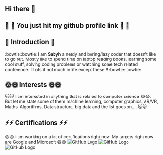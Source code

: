 ## Hi there 👋
## :rocket: :rocket: You just hit my github profile link :rocket: :rocket:

##  :ghost: Introduction :ghost:
  :bowtie::bowtie: I am **Sabyh** a nerdy and boring/lazy coder that doesn't like to go out. Mostly like to spend time on laptop reading books, learning some cool stuff, solving coding problems or watching some tech related conference. Thats it not much in life except these !! :bowtie::bowtie:

##  :sun_with_face::sun_with_face: Interests :sun_with_face::sun_with_face:
  :cat::cat: I am interested in anything that is related to computer science :joy::joy:. But let me state some of them machine learning, computer graphics, AR/VR, Maths, Algorithms, Data structure, big data and the list goes on.... :cat::cat:  

## ⚡⚡ Certifications ⚡⚡
  😄😄 I am working on a lot of certifications right now. My targets right now are Google and Microsoft 😄😄
![GitHub Logo](https://images.youracclaim.com/size/110x110/images/2a15d440-edbe-44a2-890f-0a0caf7e1442/AWS-Developer-Associate.png) 
![GitHub Logo](https://images.youracclaim.com/size/110x110/images/db3d8b5c-8ecc-429f-8f40-c1706b98d729/Oracle-Certification-badge_OC-Specialist.png) 
![GitHub Logo](https://images.youracclaim.com/size/110x110/images/e2f31cc4-a86f-4d6f-b11a-2b6facdb7aa0/Oracle-Certification-badge_OC-Associate600X600.png) 
<!--

**Sabyh11/Sabyh11** is a ✨ _special_ ✨ repository because its `README.md` (this file) appears on your GitHub profile.

Here are some ideas to get you started:

- 🔭 I’m currently working on ...
- 🌱 I’m currently learning ...
- 👯 I’m looking to collaborate on ...
- 🤔 I’m looking for help with ...
- 💬 Ask me about ...
- 📫 How to reach me: ...
- 😄 Pronouns: ...
- ⚡ Fun fact: ...
-->
